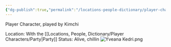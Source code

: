 ```yaml
---
{"dg-publish":true,"permalink":"/locations-people-dictionary/player-characters/yveana-kedri/","tags":["PlayerCharacter"]}
---
```


Player Character, played by Kimchi

Location: With the [[Locations, People, Dictionary/Player Characters/Party\|Party]]
Status: Alive, chillin
![Yveana Kedri.png](/img/user/Pictures/Yveana%20Kedri.png)